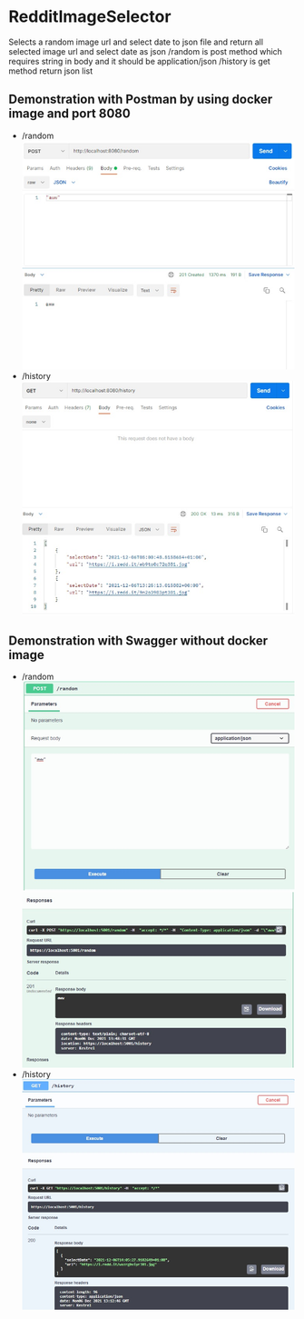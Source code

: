 # RedditImageSelector

Selects a random image url and select date to json file and return all selected image url and select date as json
/random is post method which requires string in body and it should be application/json
/history is get method return json list

## Demonstration with Postman by using docker image and port 8080

- /random
  ![random](./instruction/2.jpg)
- /history
  ![history](./instruction/1.jpg)

## Demonstration with Swagger without docker image

- /random
  ![random](./instruction/4.jpg)
  ![random](./instruction/5.jpg)
- /history
  ![history](./instruction/3.jpg)
